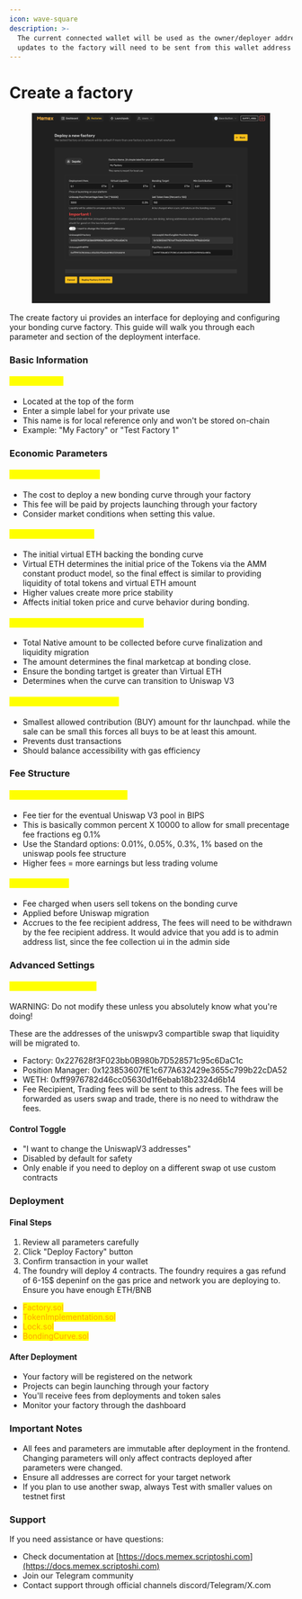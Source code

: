 ```yaml
---
icon: wave-square
description: >-
  The current connected wallet will be used as the owner/deployer address. Any
  updates to the factory will need to be sent from this wallet address
---
```


# Create a factory



<figure><img src=".gitbook/assets/-Memex.jpg" alt=""><figcaption></figcaption></figure>

The create factory ui provides an interface for deploying and configuring your bonding curve factory. This guide will walk you through each parameter and section of the deployment interface.

### Basic Information

#### <mark style="color:yellow;">Factory Name</mark>

* Located at the top of the form
* Enter a simple label for your private use
* This name is for local reference only and won't be stored on-chain
* Example: "My Factory" or "Test Factory 1"

### Economic Parameters

#### <mark style="color:yellow;">Deployment Fees (ETH)</mark>

* The cost to deploy a new bonding curve through your factory
* This fee will be paid by projects launching through your factory
* Consider market conditions when setting this value.

#### <mark style="color:yellow;">Virtual Liquidity (ETH)</mark>

* The initial virtual ETH backing the bonding curve
* Virtual ETH determines the initial price of the Tokens via the AMM constant product model, so the final effect is similar to providing liquidity of total tokens and virtual ETH amount
* Higher values create more price stability
* Affects initial token price and curve behavior during bonding.

#### <mark style="color:yellow;">Bonding Target (ETH/BNB/SOL etc)</mark>

* Total Native amount to be collected before curve finalization and liquidity migration
* The amount determines the final marketcap at bonding close.
* Ensure the  bonding tartget is  greater than Virtual ETH
* Determines when the curve can transition to Uniswap V3

#### <mark style="color:yellow;">Minimum Contribution (ETH)</mark>

* Smallest allowed contribution (BUY) amount for thr launchpad. while the sale can be small this forces all buys to be at least this amount.
* Prevents dust transactions
* Should balance accessibility with gas efficiency

### Fee Structure

#### <mark style="color:yellow;">Uniswap Pool Percentage Fees</mark>

* Fee tier for the eventual Uniswap V3 pool in BIPS
* This is basically common percent X 10000 to allow for small precentage fee fractions eg 0.1%
* Use the Standard options: 0.01%, 0.05%, 0.3%, 1% based on the uniswap pools fee structure
* Higher fees = more earnings but less trading volume

#### <mark style="color:yellow;">Sell Token Fees</mark>

* Fee charged when users sell tokens on the bonding curve
* Applied before Uniswap migration
* Accrues to the fee recipient address, The fees will need to be withdrawn by the fee recipient address. It would advice that you add is to admin address list, since the fee collection ui in the admin side

### Advanced Settings

#### <mark style="color:yellow;">UniswapV3 Addresses</mark>

WARNING: Do not modify these unless you absolutely know what you're doing!

These are the addresses of the uniswpv3 compartible swap that liquidity will be migrated to.

* Factory: 0x227628f3F023bb0B980b7D528571c95c6DaC1c
* Position Manager: 0x123853607fE1c677A632429e3655c799b22cDA52
* WETH: 0xff9976782d46cc05630d1f6ebab18b2324d6b14
* Fee Recipient, Trading fees will be sent to this adress. The fees will be forwarded as users swap and trade, there is no need to withdraw the fees.

#### Control Toggle

* "I want to change the UniswapV3 addresses"
* Disabled by default for safety
* Only enable if you need to deploy on a different swap ot use custom contracts

### Deployment

#### Final Steps

1. Review all parameters carefully
2. Click "Deploy Factory" button
3. Confirm transaction in your wallet
4. The foundry  will deploy 4 contracts.  The foundry requires a gas refund of 6-15$ depeninf on the gas price and network you are deploying to. Ensure you have enough ETH/BNB

* <mark style="color:orange;">Factory.sol</mark>
* <mark style="color:orange;">TokenImplementation.sol</mark>
* <mark style="color:orange;">Lock.sol</mark>&#x20;
* <mark style="color:orange;">BondingCurve.sol</mark>





#### After Deployment

* Your factory will be registered on the network
* Projects can begin launching through your factory
* You'll receive fees from deployments and token sales
* Monitor your factory through the dashboard

### Important Notes

* All fees and parameters are immutable after deployment in the frontend. Changing parameters will only affect contracts deployed after parameters were changed.
* Ensure all addresses are correct for your target network
* If you plan to use another swap, always Test with smaller values on testnet first

### Support

If you need assistance or have questions:

* Check documentation at [https://docs.memex.scriptoshi.com](https://docs.memex.scriptoshi.com)
* Join our Telegram community
* Contact support through official channels discord/Telegram/X.com
